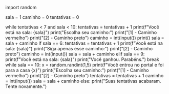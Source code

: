 import random

sala = 1
caminho = 0
tentativas = 0

while tentativas < 7 and sala < 10:
    tentativas = tentativas + 1
    print(f"Você está na sala: {sala}")
    print("Escolha seu caminho:")
    print("[1] - Caminho vermelho")
    print("[2] - Caminho preto")
    caminho = int(input())
    print()
    sala = sala + caminho
    if sala == 6:
        tentativas = tentativas + 1
        print(f"Você está na sala: {sala}")
        print("Siga apenas esse caminho:")
        print("[2] - Caminho preto")
        caminho = int(input())
        sala = sala + caminho
    elif sala == 9:
        print(f"Você está na sala: {sala}")
        print("Você ganhou. Parabéns.")
        break
    while sala == 10:
        x = random.randint(1,5)
        print(f"Você entrou no portal e foi para a casa {x}")
        print("Escolha seu caminho:")
        print("[1] - Caminho vermelho")
        print("[2] - Caminho preto")
        tentativas = tentativas + 1
        caminho = int(input()) 
        sala = sala + caminho
else:
    print("Suas tentativas acabaram. Tente novamente.")
